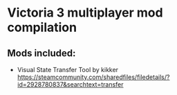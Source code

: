# Victoria 3 multiplayer mod compilation


## Mods included:
- Visual State Transfer Tool by kikker https://steamcommunity.com/sharedfiles/filedetails/?id=2928780837&searchtext=transfer